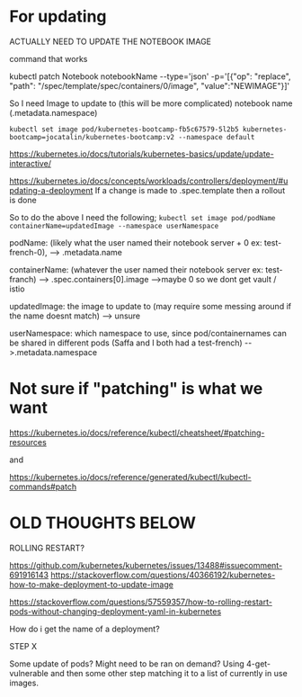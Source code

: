 # For updating 
ACTUALLY NEED TO UPDATE THE NOTEBOOK IMAGE

command that works

kubectl patch Notebook notebookName --type='json' -p='[{"op": "replace", "path": "/spec/template/spec/containers/0/image", "value":"NEWIMAGE"}]'

So I need
Image to update to (this will be more complicated)
notebook name (.metadata.namespace)



`kubectl set image pod/kubernetes-bootcamp-fb5c67579-5l2b5 kubernetes-bootcamp=jocatalin/kubernetes-bootcamp:v2 --namespace default`

https://kubernetes.io/docs/tutorials/kubernetes-basics/update/update-interactive/

https://kubernetes.io/docs/concepts/workloads/controllers/deployment/#updating-a-deployment
If a change is made to .spec.template then a rollout is done

So to do the above I need the following; `kubectl set image pod/podName containerName=updatedImage --namespace userNamespace`

podName: (likely what the user named their notebook server + 0 ex: test-french-0), --> .metadata.name

containerName: (whatever the user named their notebook server ex: test-franch) --> .spec.containers[0].image -->maybe 0 so we dont get vault / istio

updatedImage: the image to update to (may require some messing around if the name doesnt match) --> unsure

userNamespace: which namespace to use, since pod/containernames can be shared in different pods (Saffa and I both had a test-french) -->.metadata.namespace



# Not sure if "patching" is what we want
 https://kubernetes.io/docs/reference/kubectl/cheatsheet/#patching-resources

 and

 https://kubernetes.io/docs/reference/generated/kubectl/kubectl-commands#patch

# OLD THOUGHTS BELOW


ROLLING RESTART?

https://github.com/kubernetes/kubernetes/issues/13488#issuecomment-691916143
https://stackoverflow.com/questions/40366192/kubernetes-how-to-make-deployment-to-update-image

https://stackoverflow.com/questions/57559357/how-to-rolling-restart-pods-without-changing-deployment-yaml-in-kubernetes

How do i get the name of a deployment? 



STEP X

Some update of pods? Might need to be ran on demand? Using 4-get-vulnerable and then some other step matching it to a list of
currently in use images.